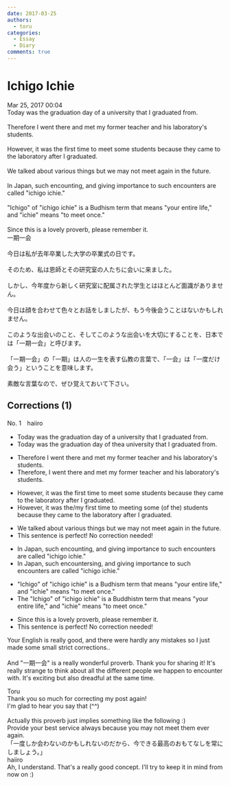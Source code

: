 ```yaml
---
date: 2017-03-25
authors:
  - toru
categories:
  - Essay
  - Diary
comments: true
---
```


# Ichigo Ichie
<div class="date">Mar 25, 2017 00:04</div>
<div id="post"><div id="body_show_ori">
Today was the graduation day of a university that I graduated from.<br/><br/>Therefore I went there and met my former teacher and his laboratory's students.<br/><br/>However, it was the first time to meet some students because they came to the laboratory after I graduated.<br/><br/>We talked about various things but we may not meet again in the future.<br/><br/>In Japan, such encounting, and giving importance to such encounters are called "ichigo ichie."<br/><br/>"Ichigo" of "ichigo ichie" is a Budhism term that means "your entire life," and "ichie" means "to meet once."<br/><br/>Since this is a lovely proverb, please remember it.
</div></div>

<!-- more -->

<div id="post_ja"><div id="body_show_mo">
一期一会<br/><br/>今日は私が去年卒業した大学の卒業式の日です。<br/><br/>そのため、私は恩師とその研究室の人たちに会いに来ました。<br/><br/>しかし、今年度から新しく研究室に配属された学生とはほとんど面識がありません。<br/><br/>今日は顔を合わせて色々とお話をしましたが、もう今後会うことはないかもしれません。<br/><br/>このような出会いのこと、そしてこのような出会いを大切にすることを、日本では「一期一会」と呼びます。<br/><br/>「一期一会」の「一期」は人の一生を表す仏教の言葉で、「一会」は「一度だけ会う」ということを意味します。<br/><br/>素敵な言葉なので、ぜひ覚えておいて下さい。
</div></div>

## Corrections (1)
<div id="block"><div class="first_name"> No. 1　<span class="just_name">haiiro</span></div><div id="block2">
<ul class="correction_field">
<li class="incorrect">Today was the graduation day of a university that I graduated from.</li>
<li class="corrected correct">
Today was the graduation day of <span class="f_red">the</span><span class="f_gray"><span class="sline">a</span></span> university that I graduated from.
</li>
</ul>
<ul class="correction_field">
<li class="incorrect">Therefore I went there and met my former teacher and his laboratory's students.</li>
<li class="corrected correct">
Therefore<span class="f_red">,</span> I went there and met my former teacher and his laboratory<span class="f_gray"><span class="sline">'s</span></span> students.
</li>
</ul>
<ul class="correction_field">
<li class="incorrect">However, it was the first time to meet some students because they came to the laboratory after I graduated.</li>
<li class="corrected correct">
However, it was the<span class="f_red">/my</span> first time <span class="f_gray"><span class="sline">to </span></span>meet<span class="f_red">ing</span> some <span class="f_red">(of the) </span>students because they came to the laboratory after I graduated.
</li>
</ul>
<ul class="correction_field">
<li class="incorrect">We talked about various things but we may not meet again in the future.</li>
<li class="corrected perfect">This sentence is perfect! No correction needed!</li>
</ul>
<ul class="correction_field">
<li class="incorrect">In Japan, such encounting, and giving importance to such encounters are called "ichigo ichie."</li>
<li class="corrected correct">
In Japan, such encount<span class="f_red">ers</span><span class="f_gray"><span class="sline">ing</span></span>, and giving importance to such encounters are called "ichigo ichie."
</li>
</ul>
<ul class="correction_field">
<li class="incorrect">"Ichigo" of "ichigo ichie" is a Budhism term that means "your entire life," and "ichie" means "to meet once."</li>
<li class="corrected correct">
<span class="f_red">The </span>"Ichigo" of "ichigo ichie" is a Bud<span class="f_red">d</span>his<span class="f_red">t</span><span class="f_gray"><span class="sline">m</span></span> term that means "your entire life," and "ichie" means "to meet once."
</li>
</ul>
<ul class="correction_field">
<li class="incorrect">Since this is a lovely proverb, please remember it.</li>
<li class="corrected perfect">This sentence is perfect! No correction needed!</li>
</ul>
<p class="comment_small">
 Your English is really good, and there were hardly any mistakes so I just made some small strict corrections..
 <br/>
 <br/>
 And "一期一会" is a really wonderful proverb. Thank you for sharing it! It's really strange to think about all the different people we happen to encounter with. It's exciting but also dreadful at the same time.
</p>

</div><div class="name"><span class="just_name">Toru</span><br>
Thank you so much for correcting my post again!<br/>I'm glad to hear you say that (^^)<br/><br/>Actually this proverb just implies something like the following :)<br/>Provide your best service always because you may not meet them ever again.<br/>「一度しか会わないのかもしれないのだから、今できる最高のおもてなしを常にしましょう。」
</div>
<div class="name"><span class="just_name">haiiro</span><br>
Ah, I understand. That's a really good concept. I'll try to keep it in mind from now on :)
</div>
</div>
